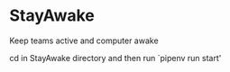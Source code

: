 # StayAwake
Keep teams active and computer awake

cd in StayAwake directory and then run `pipenv run start'
